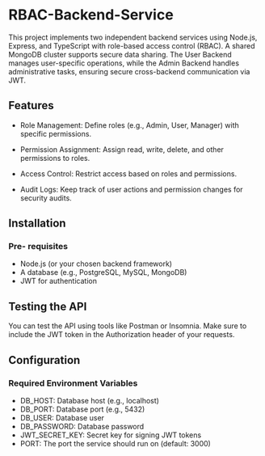 # RBAC-Backend-Service
This project implements two independent backend services using Node.js, Express, and TypeScript with role-based access control (RBAC). A shared MongoDB cluster supports secure data sharing. The User Backend manages user-specific operations, while the Admin Backend handles administrative tasks, ensuring secure cross-backend communication via JWT.

## Features
- Role Management: Define roles (e.g., Admin, User, Manager) with specific permissions.

- Permission Assignment: Assign read, write, delete, and other permissions to roles.

- Access Control: Restrict access based on roles and permissions.

- Audit Logs: Keep track of user actions and permission changes for security audits.

## Installation
### Pre- requisites
- Node.js (or your chosen backend framework)
- A database (e.g., PostgreSQL, MySQL, MongoDB)
- JWT for authentication

## Testing the API
You can test the API using tools like Postman or Insomnia. Make sure to include the JWT token in the Authorization header of your requests.

## Configuration
### Required Environment Variables
- DB_HOST: Database host (e.g., localhost)
- DB_PORT: Database port (e.g., 5432)
- DB_USER: Database user
- DB_PASSWORD: Database password
- JWT_SECRET_KEY: Secret key for signing JWT tokens
- PORT: The port the service should run on (default: 3000)
